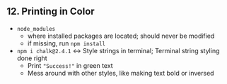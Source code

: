 ## 12. Printing in Color

- `node_modules`
    - where installed packages are located; should never be modified
    - if missing, run `npm install`
- `npm i chalk@2.4.1` ↔ Style strings in terminal; Terminal string styling done right
    - Print `"Success!"` in green text
    - Mess around with other styles, like making text bold or inversed
